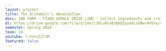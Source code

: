 ```yaml
---
layout: project
title: The Alchemist's Abomination
desc: 2ND FORM - FIXED GOOGLE DRIVE LINK - Collect ingredients and craft potions to help you escape from the Abomination, featuring randomly generated levels with increasing difficulty.
dl: https://drive.google.com/file/d/1Hvzl38luRns8JQHQIozeHit6MwrbV97a/view?usp=sharing
semester: Spring 2020
team: 24
youtube: l-KvsuC2lSM
featured: false
---
```

